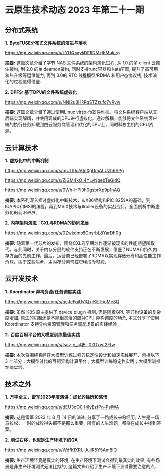 # 云原生技术动态 2023 年第二十一期

## 分布式系统

**1.** **ByteFUSE分布式文件系统的演进与落地**

https://mp.weixin.qq.com/s/LYHQccyhDE5DMzjhMukirg

**摘要:** 这篇文章介绍了字节 NAS 文件系统的架构演化过程, 从 1.0 的多 client 云原生架构, 到 2.0 的单 deamon架构, 同时支持runc容器和 kata容器, 提升了高可用和热升级等运维能力, 再到 3.0的 RTC 线程模型/RDMA 和用户态协议栈, 技术演化的过程值得借鉴.

**2.** **DPFS: 基于DPU的文件系统虚拟化**

https://mp.weixin.qq.com/s/NNl2u8HRRqSTZzufc7vRyw

**摘要:** 这篇文章介绍了通过使用Linux virtio-fs软件堆栈，将文件系统客户端从其后端实现解耦，并使用现成的DPU进行虚拟化。通过解耦，能够将文件系统客户端的执行任务卸载到由云服务商管理和优化的DPU上，同时释放主机的CPU资源。

## 云计算技术

**1.** **虚拟化中的中断机制**

https://mp.weixin.qq.com/s/mULl0cAQcXgUmALUzhRSPg

https://mp.weixin.qq.com/s/ZjGM4kQ-4YLvNgebTeGldQ

https://mp.weixin.qq.com/s/0Wh-HPiDh0gsbrXp9p1nAQ

**摘要:** 本系列深入探讨虚拟化中断技术，从X86架构和PIC 8259A的基础，到IOAPIC和MSI的编程，再到MSIX技术与Broiler设备的实战应用，全面剖析中断虚拟化的前沿进展。

**2.** **内存架构演进：CXL与RDMA的协同发展**

https://mp.weixin.qq.com/s/0Zwkdmo8GnsrbL8YarDh0g

**摘要:** 随着第一代芯片的发布，围绕CXL的早期炒作逐渐被现实的性能期望所取代。与此同时，关于内存分层的软件支持正在不断发展，借鉴了NUMA和持久内存方面的先前工作。最后，运营商已经部署了RDMA以实现存储分离和高性能工作负载。由于这些进步，主内存分离现在已经成为可能。

## 云开发技术

**1.** **Koordinator 异构资源/任务调度实践**

https://mp.weixin.qq.com/s/qcJeFqiUs1QxrKETpoMe8Q

**摘要:** 虽然 K8S 原生提供了 device plugin 机制, 但是随着GPU 等异构设备的复杂度增加, 原生的机制还是不能很灵活的应对GPU 异构调度的场景, 本文分享了使用 Koordinator 支持异构资源管理和任务调度场景的实践经验。

**2.** **百度百舸平台的大模型训练最佳实践**

https://mp.weixin.qq.com/s/Isav-o_aQBi-0ZOxwt2Ftw

**摘要:** 本次将围绕百舸在大模型训练过程的稳定性设计和加速实践展开，包括以下 3 个部分：大模型时代的百舸异构计算平台；大模型训练稳定性实践；大模型训推加速实践。

## 技术之外

**1.** **万字全文，雷军2023年度演讲：成长的经历和感悟**

https://mp.weixin.qq.com/s/dEU3oO0H4lyEzfPn-PslWA

**摘要:** 这是雷军 2023 年 8 月 14 日的演进, 分享了一路成长来的经历, 人生是一场马拉松，一时的成败得失都不是那么重要。所有的人生难题，都将在成长中找到答案。

**2.** **测试右移，也就是生产环境下的QA**

https://mp.weixin.qq.com/s/WdfKlXRUiJujlR5Y5Am8IQ

**摘要:** 生产环境毕竟是真实的环境, 在生产环境下测试会得到最真实的效果, 有些场景是非生产环境测试无法比拟的, 这篇文章介绍了生产环境下测试需要注意的点.


